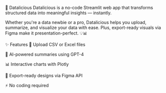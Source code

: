 🎉 Datalicious
Datalicious is a no-code Streamlit web app that transforms structured data into meaningful insights — instantly.

Whether you're a data newbie or a pro, Datalicious helps you upload, summarize, and visualize your data with ease. Plus, export-ready visuals via Figma make it presentation-perfect. 💡📊

✨ Features
📁 Upload CSV or Excel files

🤖 AI-powered summaries using GPT-4

📊 Interactive charts with Plotly

🎨 Export-ready designs via Figma API

⚡ No coding required
